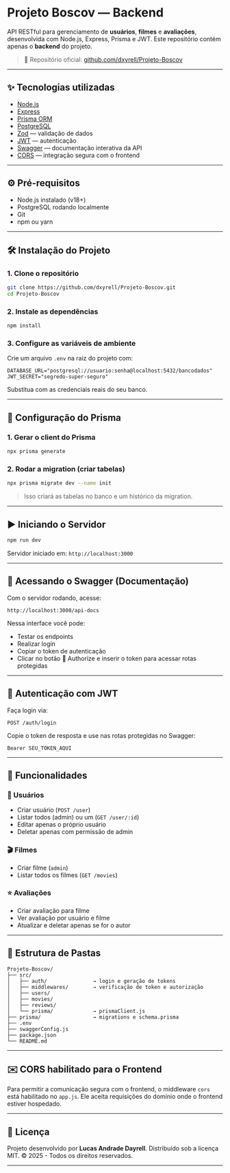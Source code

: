 # Projeto Boscov — Backend

API RESTful para gerenciamento de **usuários**, **filmes** e **avaliações**, desenvolvida com Node.js, Express, Prisma e JWT.
Este repositório contém apenas o **backend** do projeto.

> 🔗 Repositório oficial: [github.com/dxyrell/Projeto-Boscov](https://github.com/dxyrell/Projeto-Boscov)

---

## ✨ Tecnologias utilizadas

* [Node.js](https://nodejs.org/)
* [Express](https://expressjs.com/)
* [Prisma ORM](https://www.prisma.io/)
* [PostgreSQL](https://www.postgresql.org/)
* [Zod](https://zod.dev/) — validação de dados
* [JWT](https://jwt.io/) — autenticação
* [Swagger](https://swagger.io/tools/swagger-ui/) — documentação interativa da API
* [CORS](https://expressjs.com/en/resources/middleware/cors.html) — integração segura com o frontend

---

## ⚙️ Pré-requisitos

* Node.js instalado (v18+)
* PostgreSQL rodando localmente
* Git
* npm ou yarn

---

## 🛠️ Instalação do Projeto

### 1. Clone o repositório

```bash
git clone https://github.com/dxyrell/Projeto-Boscov.git
cd Projeto-Boscov
```

### 2. Instale as dependências

```bash
npm install
```

### 3. Configure as variáveis de ambiente

Crie um arquivo `.env` na raiz do projeto com:

```env
DATABASE_URL="postgresql://usuario:senha@localhost:5432/bancodados"
JWT_SECRET="segredo-super-seguro"
```

Substitua com as credenciais reais do seu banco.

---

## 📆 Configuração do Prisma

### 1. Gerar o client do Prisma

```bash
npx prisma generate
```

### 2. Rodar a migration (criar tabelas)

```bash
npx prisma migrate dev --name init
```

> Isso criará as tabelas no banco e um histórico da migration.

---

## ▶️ Iniciando o Servidor

```bash
npm run dev
```

Servidor iniciado em: `http://localhost:3000`

---

## 📒 Acessando o Swagger (Documentação)

Com o servidor rodando, acesse:

```
http://localhost:3000/api-docs
```

Nessa interface você pode:

* Testar os endpoints
* Realizar login
* Copiar o token de autenticação
* Clicar no botão 🔐 Authorize e inserir o token para acessar rotas protegidas

---

## 🔐 Autenticação com JWT

Faça login via:

```http
POST /auth/login
```

Copie o token de resposta e use nas rotas protegidas no Swagger:

```
Bearer SEU_TOKEN_AQUI
```

---

## 🧪 Funcionalidades

### 👤 Usuários

* Criar usuário (`POST /user`)
* Listar todos (admin) ou um (`GET /user/:id`)
* Editar apenas o próprio usuário
* Deletar apenas com permissão de admin

### 🎬 Filmes

* Criar filme (`admin`)
* Listar todos os filmes (`GET /movies`)

### ⭐ Avaliações

* Criar avaliação para filme
* Ver avaliação por usuário e filme
* Atualizar e deletar apenas se for o autor

---

## 📂 Estrutura de Pastas

```
Projeto-Boscov/
├── src/
│   ├── auth/               → login e geração de tokens
│   ├── middlewares/        → verificação de token e autorização
│   ├── users/
│   ├── movies/
│   ├── reviews/
│   └── prisma/             → prismaClient.js
├── prisma/                 → migrations e schema.prisma
├── .env
├── swaggerConfig.js
├── package.json
└── README.md
```

---

## ✉️ CORS habilitado para o Frontend

Para permitir a comunicação segura com o frontend, o middleware `cors` está habilitado no `app.js`. Ele aceita requisições do domínio onde o frontend estiver hospedado.

---

## 📄 Licença

Projeto desenvolvido por **Lucas Andrade Dayrell**.
Distribuído sob a licença MIT.
© 2025 - Todos os direitos reservados.

---
